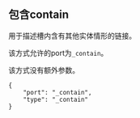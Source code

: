 #

## 包含contain

用于描述槽内含有其他实体情形的链接。

该方式允许的port为`_contain`。

该方式没有额外参数。

```jsonc
{
    "port": "_contain",
    "type": "_contain"
}
```
